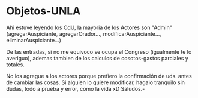# Objetos-UNLA

Ahi estuve leyendo los CdU, la mayoria de los Actores son "Admin" (agregarAuspiciante, agregarOrador...,
modificarAuspiciante..., eliminarAuspiciante...)

De las entradas, si no me equivoco se ocupa el Congreso (igualmente te lo averiguo), ademas tambien de
los calculos de cosotos-gastos parciales y totales.

No los agregue a los actores porque prefiero la confirmación de uds. antes de cambiar las cosas. Si
alguien lo quiere modificar, hagalo tranquilo sin dudas, todo a prueba y error, como la vida xD
Saludos.-
